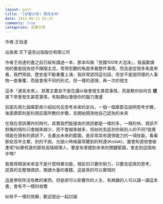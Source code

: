 ```yaml
---
layout: post
title: "[好書分享] 預見未來"
date: 2012-06-11 01:23
comments: true
categories: 好書分享
---
```

作者:王伯達

出版者:天下遠見出版股份有限公司

<!--more-->

作者王伯達的書之前已經有讀過一本，那本叫做『民國100年大泡沫』，我喜歡讀他的書是因為他不跟隨主流，常用宏觀的角度來看整件事情，而且是從很多角度來看，我們常說，歷史是不斷重覆上演，我非常認同這句話，但並不是說同樣的人事物一直重覆，而是會用不同的形式，但一樣的道理，再一次的發生

這本『遇見未來』，其實主要並不是在講以後會發生甚麼事情，而是教你如何去 **想** 接下來會發生甚麼事情，有點類似激發你的腦力激盪

前面先用九個章節來介紹如何去思考未來的走向，一個一個章節去說明思考步驟，後面章節則是利用前面所教的步驟，去開始預測他自己認為的未來

在現在資訊爆炸的時代，其實我們能接收的資訊都是一樣的多，一樣的快，資訊不對稱的情形只會越來越少，而不會越來越多，但如何去區別你與別人的不同?我覺得能在現有的資訊下，去畫出未來的藍圖，是非常具有競爭能力的一項技能，看看那些百年企業，別的不說，光說小時候最常聽到的柯達(Kodak)，誰會知道他會破產呢?如果柯達的那些高階經理人，要是有掌握到未來的關鍵藍圖，會走到這個地步嗎?


我覺得預測未來並不是什麼特異功能，相反的只要你努力，只要去認真的思考， 認真的去整理資訊，閱讀大量的書籍，這是真的可以實現的

這是學校所沒有教的東西，但是卻可以影響你的人生，有興趣的人可以讀一讀這本書，會有不一樣的收穫

如有不一樣的見解，歡迎提出一起討論